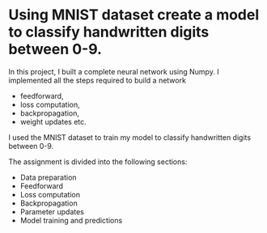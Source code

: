 # Using MNIST dataset create a model to classify handwritten digits between 0-9.

In this project, I built a complete neural network using Numpy. I implemented all the steps required to build a network 
- feedforward, 
- loss computation, 
- backpropagation, 
- weight updates etc.



 

I used the MNIST dataset to train my model to classify handwritten digits between 0-9.



The assignment is divided into the following sections:

- Data preparation
- Feedforward
- Loss computation
- Backpropagation
- Parameter updates
- Model training and predictions
